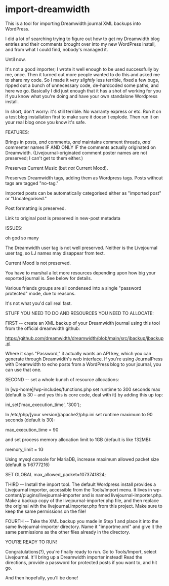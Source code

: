 # import-dreamwidth
This is a tool for importing Dreamwidth journal XML backups into WordPress.

I did a lot of searching trying to figure out how to get my Dreamwidth blog entries and their comments brought over into my new WordPress install, and from what I could find, nobody's managed it.

Until now.

It's not a good importer; I wrote it well enough to be used successfully by me, once. Then it turned out more people wanted to do this and asked me to share my code. So I made it _very slightly_ less terrible, fixed a few bugs, ripped out a bunch of unnecessary code, de-hardcoded some paths, and here we go. Basically I did just enough that it has a shot of working for you if you know what you're doing and have your own standalone Wordpress install.

In short, don't worry: it's still terrible. No warranty express or etc. Run it on a test blog installation first to make sure it doesn't explode. Then run it on your real blog once you know it's safe.


FEATURES:

Brings in posts, _and_ comments, _and_ maintains comment threads, _and_ commenter names IF AND ONLY IF the comments actually originated on Dreamwidth. (Livejournal-originated comment poster names are not preserved; I can't get to them either.)

Preserves Current Music (but _not_ Current Mood).

Preserves Dreamwidth tags, adding them as Wordpress tags. Posts without tags are tagged "no-tag."

Imported posts can be automatically categorised either as "imported post" or "Uncategorised."

Post formatting is preserved.

Link to original post is preserved in new-post metadata


ISSUES:

oh god so many

The Dreamwidth user tag is not well preserved. Neither is the Livejournal user tag, so LJ names may disappear from text.

Current Mood is not preserved.

You have to marshal a lot more resources depending upon how big your exported journal is. See below for details.

Various friends groups are all condensed into a single "password protected" mode, due to reasons.

It's not what you'd call real fast.


STUFF YOU NEED TO DO AND RESOURCES YOU NEED TO ALLOCATE:

FIRST -- create an XML backup of your Dreamwidth journal using this tool from the official dreamwidth github:

https://github.com/dreamwidth/dreamwidth/blob/main/src/jbackup/jbackup.pl

Where it says "Password," it actually wants an API key, which you can generate through Dreamwidth's web interface. If you're using JournalPress with Dreamwidth to echo posts from a WordPress blog to your journal, you can use that one.

SECOND -- set a whole bunch of resource allocations:

In [wp-home]/wp-includes/functions.php set runtime to 300 seconds max (default is 30 – and yes this is core code, deal with it) by adding this up top:

ini_set('max_execution_time', '300');

In /etc/php/[your version]/apache2/php.ini set runtime maximum to 90 seconds (default is 30):

max_execution_time = 90

and set process memory allocation limit to 1GB (default is like 132MB):

memory_limit = 1G

Using mysql console for MariaDB, increase maximum allowed packet size (default is 1:6777216)

SET GLOBAL max_allowed_packet=1073741824;

THIRD -- Install the import tool. The default Wordpress install provides a Livejournal importer, accessible from the Tools/Import menu. It lives in wp-content/plugins/livejournal-importer and is named livejournal-importer.php. Make a backup copy of the livejournal-importer.php file, and then replace the original with the livejournal.importer.php from this project. Make sure to keep the same permissions on the file!

FOURTH -- Take the XML backup you made in Step 1 and place it into the same livejournal-importer directory. Name it "importme.xml" and give it the same permissions as the other files already in the directory.


YOU'RE READY TO RUN!

Congratulations(?), you're finally ready to run. Go to Tools/Import, select Livejournal. It'll bring up a Dreamwidth importer instead! Read the directions, provide a password for protected posts if you want to, and hit go.

And then hopefully, you'll be done!
